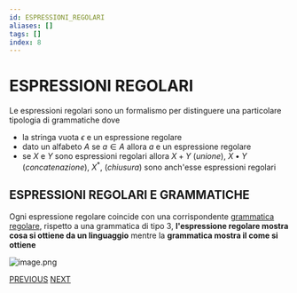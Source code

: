 ```yaml
---
id: ESPRESSIONI_REGOLARI
aliases: []
tags: []
index: 8
---
```

# ESPRESSIONI REGOLARI

Le espressioni regolari sono un formalismo per distinguere una particolare tipologia di grammatiche dove

- la stringa vuota $\epsilon$ e un espressione regolare
- dato un alfabeto $A$ se $a\in A$ allora $a$ e un espressione regolare
- se $X$ e $Y$ sono espressioni regolari allora $X+ Y$ (*unione*), $X\bullet Y$ (*concatenazione*), $X^*$, (*chiusura*) sono anch'esse espressioni regolari

## ESPRESSIONI REGOLARI E GRAMMATICHE

Ogni espressione regolare coincide con una corrispondente [grammatica regolare](GRAMMATICHE_REGOLARI.md), rispetto a una grammatica di tipo 3, **l'espressione regolare mostra cosa si ottiene da un linguaggio** mentre la **grammatica mostra il come si ottiene**

![image.png](image_1681653433735_0.png)

[PREVIOUS](pages/GRAMMATICHE_REGOLARI.md) [NEXT](PUMPING_LEMMA.md)
